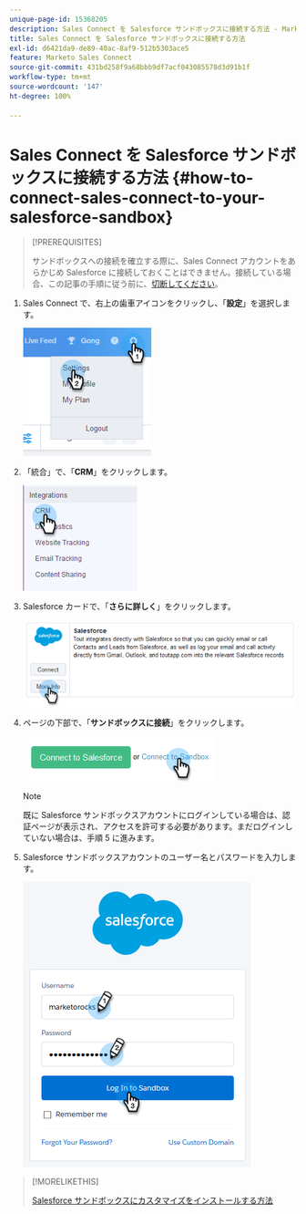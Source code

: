 ```yaml
---
unique-page-id: 15368205
description: Sales Connect を Salesforce サンドボックスに接続する方法 - Marketo ドキュメント - 製品ドキュメント
title: Sales Connect を Salesforce サンドボックスに接続する方法
exl-id: d6421da9-de89-40ac-8af9-512b5303ace5
feature: Marketo Sales Connect
source-git-commit: 431bd258f9a68bbb9df7acf043085578d3d91b1f
workflow-type: tm+mt
source-wordcount: '147'
ht-degree: 100%

---
```


# Sales Connect を Salesforce サンドボックスに接続する方法 {#how-to-connect-sales-connect-to-your-salesforce-sandbox}

>[!PREREQUISITES]
>
>サンドボックスへの接続を確立する際に、Sales Connect アカウントをあらかじめ Salesforce に接続しておくことはできません。接続している場合、この記事の手順に従う前に、[切断してください](/help/marketo/product-docs/marketo-sales-connect/crm/salesforce-integration/disconnect-salesforce-from-your-sales-connect-account.md)。

1. Sales Connect で、右上の歯車アイコンをクリックし、「**設定**」を選択します。

   ![](assets/one-2.png)

1. 「統合」で、「**CRM**」をクリックします。

   ![](assets/two-2.png)

1. Salesforce カードで、「**さらに詳しく**」をクリックします。

   ![](assets/three-2.png)

1. ページの下部で、「**サンドボックスに接続**」をクリックします。

   ![](assets/four-2.png)

   >[!NOTE]
   >
   >既に Salesforce サンドボックスアカウントにログインしている場合は、認証ページが表示され、アクセスを許可する必要があります。まだログインしていない場合は、手順 5 に進みます。

1. Salesforce サンドボックスアカウントのユーザー名とパスワードを入力します。

   ![](assets/five-2.png)

>[!MORELIKETHIS]
>
>[Salesforce サンドボックスにカスタマイズをインストールする方法](/help/marketo/product-docs/marketo-sales-connect/crm/salesforce-customization/how-to-install-customizations-in-your-salesforce-sandbox.md)
